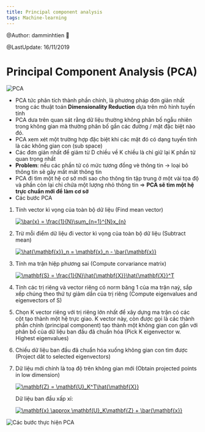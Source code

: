 ```yaml
---
title: Principal component analysis
tags: Machine-learning
---
```


@Author: damminhtien :whale:

@LastUpdate: 16/11/2019

# Principal Component Analysis (PCA)
![PCA](https://chrisalbon.com/images/machine_learning_flashcards/Principal_Component_Analysis_print.png)
* PCA tức phân tích thành phần chính, là phương pháp đơn giản nhất trong các thuật toán **Dimensionality Reduction** dựa trên mô hình tuyến tính
* PCA dưa trên quan sát rằng dữ liệu thường không phân bố ngẫu nhiên trong không gian mà thường phân bố gần các đường / mặt đặc biệt nào đó.
* PCA xem xét một trường hợp đặc biệt khi các mặt đó có dạng tuyến tính là các không gian con (sub space)
* Các đơn giản nhất để giảm từ D chiều về K chiều là chỉ giữ lại K phần tử quan trọng nhất
* **Problem**: nếu các phần tử có mức tương đồng vè thông tin -> loại bỏ thông tin sẽ gây mất mát thông tin
* PCA đi tìm một hệ cơ sở mới sao cho thông tin tập trung ở một vài tọa độ và phần còn lại chỉ chứa một lượng nhỏ thông tin => **PCA sẽ tìm một hệ trực chuẩn mới để làm cơ sở**
* Các bước PCA
1. Tính vector kì vọng của toàn bộ dữ liệu (Find mean vector)
    
   <a href="https://www.codecogs.com/eqnedit.php?latex=\bar{x}&space;=&space;\frac{1}{N}\sum_{n=1}^{N}x_{n}" target="_blank"><img src="https://latex.codecogs.com/gif.latex?\bar{x}&space;=&space;\frac{1}{N}\sum_{n=1}^{N}x_{n}" title="\bar{x} = \frac{1}{N}\sum_{n=1}^{N}x_{n}" /></a>

2. Trừ mỗi điểm dữ liệu đi vector kì vọng của toàn bộ dữ liệu (Subtract mean)

   <a href="https://www.codecogs.com/eqnedit.php?latex=\hat{\mathbf{x}}_n&space;=&space;\mathbf{x}_n&space;-&space;\bar{\mathbf{x}}" target="_blank"><img src="https://latex.codecogs.com/gif.latex?\hat{\mathbf{x}}_n&space;=&space;\mathbf{x}_n&space;-&space;\bar{\mathbf{x}}" title="\hat{\mathbf{x}}_n = \mathbf{x}_n - \bar{\mathbf{x}}" /></a>

3. Tính ma trận hiệp phương sai (Compute corvariance matrix)

   <a href="https://www.codecogs.com/eqnedit.php?latex=\mathbf{S}&space;=&space;\frac{1}{N}\hat{\mathbf{X}}\hat{\mathbf{X}}^T" target="_blank"><img src="https://latex.codecogs.com/gif.latex?\mathbf{S}&space;=&space;\frac{1}{N}\hat{\mathbf{X}}\hat{\mathbf{X}}^T" title="\mathbf{S} = \frac{1}{N}\hat{\mathbf{X}}\hat{\mathbf{X}}^T" /></a>

4. Tính các trị riêng và vector riêng có norm băng 1 của ma trận naỳ, sắp xếp chúng theo thứ tự giảm dần của trị riêng (Compute eigenvalues and eigenvectors of S)
5. Chọn K vector riêng với trị riêng lớn nhất để xây dựng ma trận có các cột tạo thành một hệ trực giao. K vector này, còn được gọi là các thành phần chính (principal component) tạo thành một không gian con gần với phân bố của dữ liệu ban đầu đã chuẩn hóa (Pick K eigenvector w. Highest eigenvalues) 
6. Chiếu dữ liệu ban đầu đã chuẩn hóa xuống không gian con tìm được (Project dât to selected eigenvectors)
7. Dữ liệu mới chính là toạ độ trên không gian mới (Obtain projected points in low dimension)

   <a href="https://www.codecogs.com/eqnedit.php?latex=\mathbf{Z}&space;=&space;\mathbf{U}_K^T\hat{\mathbf{X}}" target="_blank"><img src="https://latex.codecogs.com/gif.latex?\mathbf{Z}&space;=&space;\mathbf{U}_K^T\hat{\mathbf{X}}" title="\mathbf{Z} = \mathbf{U}_K^T\hat{\mathbf{X}}" /></a>
   
   Dữ liệu ban đầu xấp xỉ:
   
   <a href="https://www.codecogs.com/eqnedit.php?latex=\mathbf{x}&space;\approx&space;\mathbf{U}_K\mathbf{Z}&space;&plus;&space;\bar{\mathbf{x}}" target="_blank"><img src="https://latex.codecogs.com/gif.latex?\mathbf{x}&space;\approx&space;\mathbf{U}_K\mathbf{Z}&space;&plus;&space;\bar{\mathbf{x}}" title="\mathbf{x} \approx \mathbf{U}_K\mathbf{Z} + \bar{\mathbf{x}}" /></a>

![Các bước thực hiện PCA](https://machinelearningcoban.com/assets/27_pca/pca_procedure.png)
